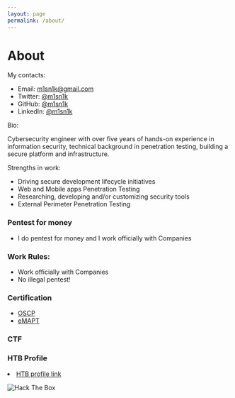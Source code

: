 ```yaml
---
layout: page
permalink: /about/
---
```


<html>
<head>
<meta charset="utf-8">    

<link rel="stylesheet" type="text/css" href="https://m1sn1k.github.io/style/about.css">
</head>

<body id="preview">

<title>About - @m1sn1k</title>
<h1 class="post-title">About</h1>

<p>My contacts:</p>

<ul>
<li>Email: <a href="mailto:m1sn1k@gmail.com">m1sn1k@gmail.com</a></li>
<li>Twitter: <a href="https://twitter.com/m1sn1k">@m1sn1k</a></li>
<li>GitHub: <a href="https://github.com/m1sn1k">@m1sn1k</a></li>
<li>LinkedIn: <a href="https://www.linkedin.com/in/m1sn1k/">@m1sn1k</a></li>
</ul>

<p class="has-line-data" data-line-start="6" data-line-end="7">Bio:</p>
<p class="has-line-data" data-line-start="4" data-line-end="5">Cybersecurity engineer with over five years of hands-on experience in information security, technical background in penetration testing, building a secure platform and infrastructure.</p>
<p class="has-line-data" data-line-start="6" data-line-end="7">Strengths in work:</p>
<ul>
<li class="has-line-data" data-line-start="8" data-line-end="9">Driving secure development lifecycle initiatives</li>
<li class="has-line-data" data-line-start="9" data-line-end="10">Web and Mobile apps Penetration Testing</li>
<li class="has-line-data" data-line-start="10" data-line-end="11">Researching, developing and/or customizing security tools</li>
<li class="has-line-data" data-line-start="11" data-line-end="12">External Perimeter Penetration Testing</li>
</ul>
<h3 class="code-line" data-line-start=12 data-line-end=13><a id="Pentest_for_money_12"></a>Pentest for money</h3>
<ul>
<li class="has-line-data" data-line-start="14" data-line-end="16">I do pentest for money and I work officially with Companies</li>
</ul>
<h3 class="code-line" data-line-start=16 data-line-end=17><a id="Work_Rules_16"></a>Work Rules:</h3>
<ul>
<li class="has-line-data" data-line-start="17" data-line-end="18">Work officially with Companies</li>
<li class="has-line-data" data-line-start="18" data-line-end="20">No illegal pentest!</li>
</ul>
<h3 class="code-line" data-line-start=20 data-line-end=21><a id="Certification_20"></a>Certification</h3>
<ul>
<li class="has-line-data" data-line-start="22" data-line-end="23"><a href="https://www.offensive-security.com/pwk-oscp/">OSCP</a></li>
<li class="has-line-data" data-line-start="23" data-line-end="25"><a href="https://elearnsecurity.com/product/emapt-certification/">eMAPT</a></li>
</ul>
<h3 class="code-line" data-line-start=20 data-line-end=21><a id="CTF"></a>CTF</h3>
<h3 class="code-line" data-line-start=0 data-line-end=1><a id="HTB Profile"></a>HTB Profile</h3>
<li class="has-line-data" data-line-start="22" data-line-end="23"><a href="https://www.hackthebox.eu/home/users/profile/576">HTB profile link</a></li>
<p class="has-line-data" data-line-start="2" data-line-end="3"><img src="http://www.hackthebox.eu/badge/image/576" alt="Hack The Box"></p>
</ul>
</body>
</html>